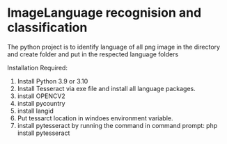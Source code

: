 # ImageLanguage recognision and classification
The python project is to identify language of all png image in the directory and create folder and put in the respected language folders

Installation Required:
1. Install Python 3.9 or 3.10 
2. Install Tesseract via exe file and install all language packages.
3. install OPENCV2
4. install pycountry
5. install langid
6. Put tessarct location in windoes environment variable.
7. install pytesseract by running the command in command prompt: php install pytesseract

